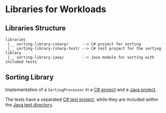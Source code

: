 # Libraries for Workloads

## Libraries Structure

```
libraries
 |__ sorting-library-csharp/      --> C# project for sorting
 |__ sorting-library-csharp-test/ --> C# test project for the sorting library
 |__ sorting-library-java/        --> Java module for sorting with included tests
```

## Sorting Library

Implementation of a `SortingProcessor` in a [C# project](sorting-library-csharp/SortingProcessor.cs)
and a [Java project](sorting-library-java/src/main/java/org/experimental/library/SortingProcessor.java).

The tests have a separated [C# test project](sorting-library-csharp-test/SortingProcessorTest.cs), while they are
included within
the [Java test directory](sorting-library-java/src/test/java/org/experimental/library/SortingProcessorTest.java).
